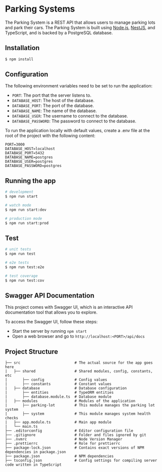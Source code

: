 # Parking Systems

The Parking System is a REST API that allows users to manage parking lots and park their cars. The Parking System is built using [Node.js](https://nodejs.org/), [NestJS](https://github.com/nestjs/nest), and TypeScript, and is backed by a PostgreSQL database.

## Installation

```bash
$ npm install
```

## Configuration

The following environment variables need to be set to run the application:

- `PORT`: The port that the server listens to.
- `DATABASE_HOST`: The host of the database.
- `DATABASE_PORT`: The port of the database.
- `DATABASE_NAME`: The name of the database.
- `DATABASE_USER`: The username to connect to the database.
- `DATABASE_PASSWORD`: The password to connect to the database.

To run the application locally with default values, create a .env file at the root of the project with the following content:

```
PORT=3000
DATABASE_HOST=localhost
DATABASE_PORT=5432
DATABASE_NAME=postgres
DATABASE_USER=postgres
DATABASE_PASSWORD=postgres
```

## Running the app

```bash
# development
$ npm run start

# watch mode
$ npm run start:dev

# production mode
$ npm run start:prod
```

## Test

```bash
# unit tests
$ npm run test

# e2e tests
$ npm run test:e2e

# test coverage
$ npm run test:cov
```

## Swagger API Documentation

This project comes with Swagger UI, which is an interactive API documentation tool that allows you to explore.

To access the Swagger UI, follow these steps:

- Start the server by running `npm start`
- Open a web browser and go to `http://localhost:<PORT>/api/docs`

## Project Structure

```
├── src                         # The actual source for the app goes here
|   ├── shared                  # Shared modules, config, constants, etc
|       ├── config              # Config values
|       ├── constants           # Constant values
|   ├── database                # Database configuration
|       ├── entities            # TypeORM entities
|       ├── database.module.ts  # Database module
|   ├── modules                 # Modules of the application
|       ├── parking-lot         # This module manages the parking lot system
|       ├── system              # This module manages system health checks
|   ├── app.module.ts           # Main app module
|   └── main.ts
├── .editorconfig               # Editor configuration file
├── .gitignore                  # Folder and files ignored by git
├── .nvmrc                      # Node Version Manager
├── .prettierrc                 # Role for prettierrc
├── package-lock.json           # Contains exact versions of NPM dependencies in package.json
├── package.json                # NPM dependencies
├── tsconfig.json               # Config settings for compiling server code written in TypeScript
```
